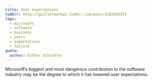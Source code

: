 ```yaml
---
title: User expectations
tumblr: http://guillermonkey.tumblr.com/post/3292858371
tags:
  - microsoft
  - software
  - business
  - users
  - expectations
  - failure
quote:
  author: Esther Schindler
---
```


Microsoft’s biggest and most dangerous contribution to the software industry may be the degree to which it has lowered user expectations.
